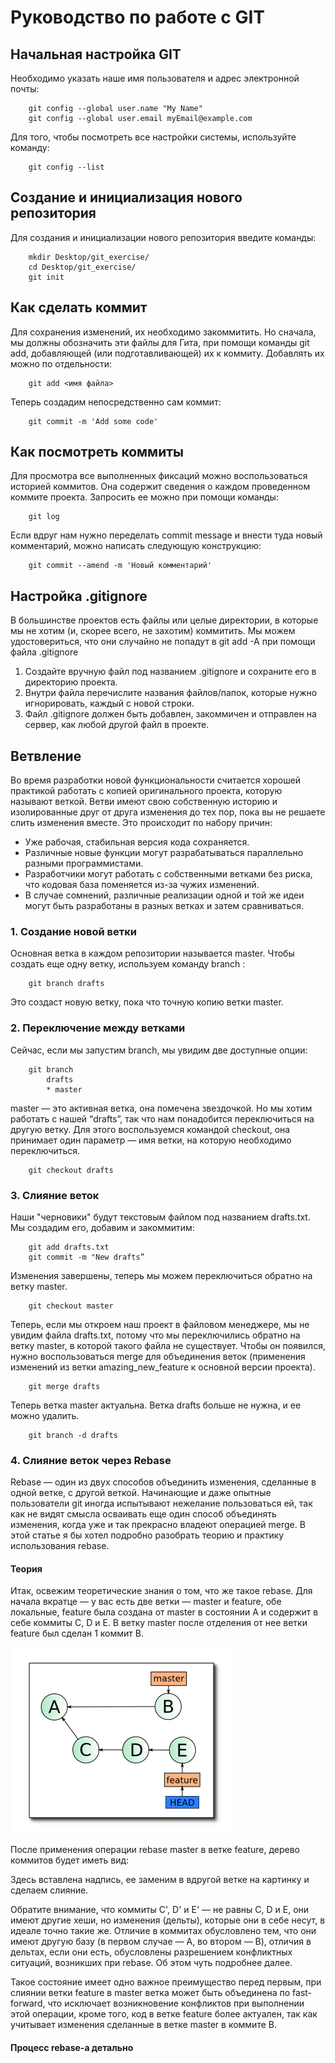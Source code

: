# Руководство по работе с GIT

## Начальная настройка GIT

Необходимо указать наше имя пользователя и адрес электронной почты:

```
    git config --global user.name "My Name"
    git config --global user.email myEmail@example.com
```

Для того, чтобы посмотреть все настройки системы, используйте команду:

```
    git config --list
```

## Создание и инициализация нового репозитория

Для создания и инициализации нового репозитория введите команды:

```
    mkdir Desktop/git_exercise/
    cd Desktop/git_exercise/
    git init
```

## Как сделать коммит

Для сохранения изменений, их необходимо закоммитить. Но сначала, мы должны обозначить эти файлы для Гита, при помощи команды git add, добавляющей (или подготавливающей) их к коммиту. Добавлять их можно по отдельности:

```
    git add <имя файла>
```

Теперь создадим непосредственно сам коммит:

```
    git commit -m 'Add some code'
```

## Как посмотреть коммиты

Для просмотра все выполненных фиксаций можно воспользоваться историей коммитов. Она содержит сведения о каждом проведенном коммите проекта. Запросить ее можно при помощи команды:

```
    git log
```

Если вдруг нам нужно переделать commit message и внести туда новый комментарий, можно написать следующую конструкцию:

```
    git commit --amend -m 'Новый комментарий'
```

## Настройка .gitignore

В большинстве проектов есть файлы или целые директории, в которые мы не хотим (и, скорее всего, не захотим) коммитить. Мы можем удостовериться, что они случайно не попадут в git add -A при помощи файла .gitignore

1. Создайте вручную файл под названием .gitignore и сохраните его в директорию проекта.
2. Внутри файла перечислите названия файлов/папок, которые нужно игнорировать, каждый с новой строки.
3. Файл .gitignore должен быть добавлен, закоммичен и отправлен на сервер, как любой другой файл в проекте.

## Ветвление

Во время разработки новой функциональности считается хорошей практикой работать с копией оригинального проекта, которую называют веткой. Ветви имеют свою собственную историю и изолированные друг от друга изменения до тех пор, пока вы не решаете слить изменения вместе. Это происходит по набору причин:

* Уже рабочая, стабильная версия кода сохраняется.
* Различные новые функции могут разрабатываться параллельно разными программистами.
* Разработчики могут работать с собственными ветками без риска, что кодовая база поменяется из-за чужих изменений.
* В случае сомнений, различные реализации одной и той же идеи могут быть разработаны в разных ветках и затем сравниваться.

### 1. Создание новой ветки

Основная ветка в каждом репозитории называется master. Чтобы создать еще одну ветку, используем команду branch <name>:

```
    git branch drafts
```

Это создаст новую ветку, пока что точную копию ветки master.

### 2. Переключение между ветками

Сейчас, если мы запустим branch, мы увидим две доступные опции:

```
    git branch
        drafts
        * master
``` 

master — это активная ветка, она помечена звездочкой. Но мы хотим работать с нашей “drafts”, так что нам понадобится переключиться на другую ветку. Для этого воспользуемся командой checkout, она принимает один параметр — имя ветки, на которую необходимо переключиться.

```
    git checkout drafts
``` 

### 3. Слияние веток

Наши "черновики" будут текстовым файлом под названием drafts.txt. Мы создадим его, добавим и закоммитим:

```
    git add drafts.txt
    git commit -m "New drafts”
```

Изменения завершены, теперь мы можем переключиться обратно на ветку master.

```
    git checkout master
```

Теперь, если мы откроем наш проект в файловом менеджере, мы не увидим файла drafts.txt, потому что мы переключились обратно на ветку master, в которой такого файла не существует. Чтобы он появился, нужно воспользоваться merge для объединения веток (применения изменений из ветки amazing_new_feature к основной версии проекта).

```
    git merge drafts
```

Теперь ветка master актуальна. Ветка drafts больше не нужна, и ее можно удалить.

```
    git branch -d drafts
```

### 4. Слияние веток через Rebase

Rebase — один из двух способов объединить изменения, сделанные в одной ветке, с другой веткой. Начинающие и даже опытные пользователи git иногда испытывают нежелание пользоваться ей, так как не видят смысла осваивать еще один способ объединять изменения, когда уже и так прекрасно владеют операцией merge. В этой статье я бы хотел подробно разобрать теорию и практику использования rebase.

#### Теория

Итак, освежим теоретические знания о том, что же такое rebase. Для начала вкратце — у вас есть две ветки — master и feature, обе локальные, feature была создана от master в состоянии A и содержит в себе коммиты C, D и E. В ветку master после отделения от нее ветки feature был сделан 1 коммит B.

![Схема слияния по Rebase](/Pictures/d15f9c605c1701890cdd8a9b3a1f9d80.png)

После применения операции rebase master в ветке feature, дерево коммитов будет иметь вид:

Здесь вставлена надпись, ее заменим в вдругой ветке на картинку и сделаем слияние.

Обратите внимание, что коммиты C', D' и E' — не равны C, D и E, они имеют другие хеши, но изменения (дельты), которые они в себе несут, в идеале точно такие же. Отличие в коммитах обусловлено тем, что они имеют другую базу (в первом случае — A, во втором — B), отличия в дельтах, если они есть, обусловлены разрешением конфликтных ситуаций, возникших при rebase. Об этом чуть подробнее далее.

Такое состояние имеет одно важное преимущество перед первым, при слиянии ветки feature в master ветка может быть объединена по fast-forward, что исключает возникновение конфликтов при выполнении этой операции, кроме того, код в ветке feature более актуален, так как учитывает изменения сделанные в ветке master в коммите B.

#### Процесс rebase-а детально
